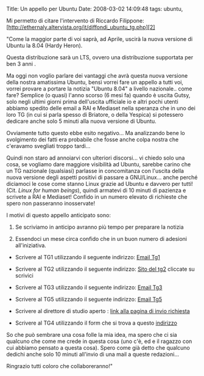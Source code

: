 Title: Un appello per Ubuntu
Date:  2008-03-02 14:09:48
tags: ubuntu,

Mi permetto di citare l'intervento di Riccardo Filippone:
[http://ethernaly.altervista.org/it/diffondi_ubuntu_tg.php][2]

"Come la maggior parte di voi saprà, ad Aprile, uscirà la nuova versione di
Ubuntu la 8.04 (Hardy Heron).

Questa distribuzione sarà un LTS, ovvero una distribuzione supportata per ben
3 anni .

Ma oggi non voglio parlare dei vantaggi che avrà questa nuova versione della
nostra amatissima Ubuntu, bensì vorrei fare un appello a tutti voi, vorrei
provare a portare la notizia "Ubuntu 8.04" a livello nazionale.. come fare?
Semplice (o quasi) l'anno scorso (6 mesi fa) quando è uscita Gutsy, solo negli
ultimi giorni prima dell'uscita ufficiale io e altri pochi utenti abbiamo
spedito delle email a RAI e Mediaset nella speranza che in uno dei loro TG (in
cui si parla spesso di Briatore, o della Yespica) si potessero dedicare anche
solo 5 minuti alla nuova versione di Ubuntu.


Ovviamente tutto questo ebbe esito negativo... Ma analizzando bene lo
svolgimento dei fatti era probabile che fosse anche colpa nostra che c'eravamo
svegliati troppo tardi...


Quindi non staro ad annoiarvi con ulteriori discorsi... vi chiedo solo una
cosa, se vogliamo dare maggiore visibilità ad Ubuntu, sarebbe carino che un TG
nazionale (qualsiasi) parlasse in concomitanza con l'uscita della nuova
versione degli aspetti positivi di passare a GNU/Linux... anche perché diciamoci
le cose come stanno Linux grazie ad Ubuntu e davvero per tutti! (Cit. _Linux
for human beings_), quindi armatevi di 10 minuti di pazienza e scrivete a RAI e
Mediaset! Confido in un numero elevato di richieste che spero non passeranno
inosservate!


I motivi di questo appello anticipato sono:

1. Se scriviamo in anticipo avranno più tempo per preparare la notizia

2. Essendoci un mese circa confido che in un buon numero di adesioni
all'iniziativa.



 * Scrivere al TG1 utilizzando il seguente indirizzo: [Email Tg1][3]

 * Scrivere al TG2 utilizzando il seguente indirizzo: [Sito del tg2][4] cliccate
su scrivici

 * Scrivere al TG3 utilizzando il seguente indirizzo: [Email Tg3][5]

 * Scrivere al TG5 utilizzando il seguente indirizzo: [Email Tg5][6]

 * Scrivere al direttore di studio aperto : [link alla pagina di invio
richiesta][7]

 * Scrivere al TG4 utilizzando il form che si trova a questo [indirizzo][8]


So che può sembrare una cosa folle la mia idea, ma spero che ci sia qualcuno
che come me crede in questa cosa (uno c'è, ed e il ragazzo con cui abbiamo
pensato a questa cosa). Spero come già detto che qualcuno dedichi anche solo
10 minuti all'invio di una mail a queste redazioni...


Ringrazio tutti coloro che collaboreranno!"

   [2]: http://ethernaly.altervista.org/it/diffondi_ubuntu_tg.php

   [3]: mailto:tg1_direzione@rai.it

   [4]: http://www.tg2.rai.it/default.asp

   [5]: mailto:tg3net@rai.it

   [6]: mailto:redazionetg5@mediaset.it

   [7]: http://www.studioaperto.mediaset.it/lostudioeapertoscrivi.shtml?giorgio%20mule

   [8]: http://www.mediaset.it/brand/rete4/programma/schedaprogramma_758.shtml?form_18
